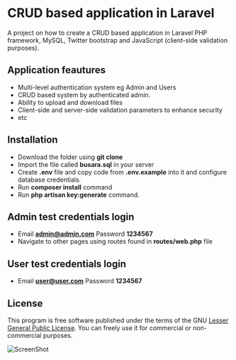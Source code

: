 # CRUD based application in Laravel

A project on how to create a CRUD based application in Laravel PHP framework, MySQL, Twitter bootstrap and JavaScript (client-side validation purposes).

## Application feautures
* Multi-level authentication system eg Admin and Users
* CRUD based system by authenticated admin.
* Ability to upload and download files
* Client-side and server-side validation parameters to enhance security
* etc

## Installation
* Download the folder using **git clone**
* Import the file called **busara.sql** in your server
* Create **.env** file and copy code from  **.env.example**  into it and configure database credentials.
* Run **composer install** command
* Run **php artisan key:generate** command.

## Admin test credentials login 
* Email **admin@admin.com** Password **1234567**
* Navigate to other pages using routes found in **routes/web.php** file

## User test credentials login 
* Email **user@user.com** Password **1234567**

## License
This program is free software published under the terms of the GNU [Lesser General Public License](http://www.gnu.org/copyleft/lesser.html). You can freely use it for commercial or non-commercial purposes.

![ScreenShot](https://raw.github.com/Patwan/crud-based-app-busara/blob/master/screenshot.png)